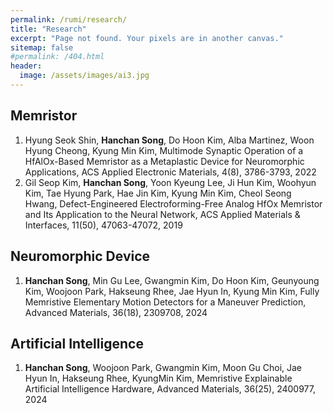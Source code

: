 ```yaml
---
permalink: /rumi/research/
title: "Research"
excerpt: "Page not found. Your pixels are in another canvas."
sitemap: false
#permalink: /404.html
header:
  image: /assets/images/ai3.jpg
---
```


## Memristor

1. Hyung Seok Shin, **Hanchan Song**, Do Hoon Kim, Alba Martinez, Woon Hyung Cheong, Kyung Min Kim, Multimode Synaptic Operation of a HfAlOx-Based Memristor as a Metaplastic Device for Neuromorphic Applications, ACS Applied Electronic Materials, 4(8), 3786-3793, 2022
2. Gil Seop Kim, **Hanchan Song**, Yoon Kyeung Lee, Ji Hun Kim, Woohyun Kim, Tae Hyung Park, Hae Jin Kim, Kyung Min Kim, Cheol Seong Hwang, Defect-Engineered Electroforming-Free Analog HfOx Memristor and Its Application to the Neural Network, ACS Applied Materials & Interfaces, 11(50), 47063-47072, 2019


## Neuromorphic Device

1. **Hanchan Song**, Min Gu Lee, Gwangmin Kim, Do Hoon Kim, Geunyoung Kim, Woojoon Park, Hakseung Rhee, Jae Hyun In, Kyung Min Kim, Fully Memristive Elementary Motion Detectors for a Maneuver Prediction, Advanced Materials, 36(18), 2309708, 2024

## Artificial Intelligence

1. **Hanchan Song**, Woojoon Park, Gwangmin Kim, Moon Gu Choi, Jae Hyun In, Hakseung Rhee, KyungMin Kim, Memristive Explainable Artificial Intelligence Hardware, Advanced Materials, 36(25), 2400977, 2024
